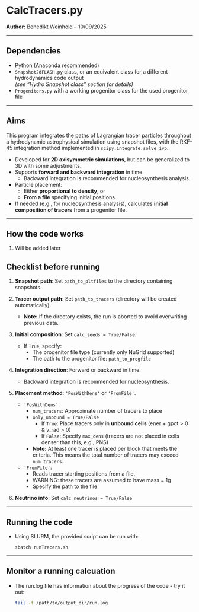# CalcTracers.py

**Author:** Benedikt Weinhold – 10/09/2025

---

## Dependencies
- Python (Anaconda recommended)
- `Snapshot2dFLASH.py` class, or an equivalent class for a different hydrodynamics code output  
  *(see “Hydro Snapshot class” section for details)*
- `Progenitors.py` with a working progenitor class for the used progenitor file

---

## Aims
This program integrates the paths of Lagrangian tracer particles throughout a hydrodynamic astrophysical simulation using snapshot files, with the RKF-45 integration method implemented in `scipy.integrate.solve_ivp`.  

- Developed for **2D axisymmetric simulations**, but can be generalized to 3D with some adjustments.
- Supports **forward and backward integration** in time.  
  - Backward integration is recommended for nucleosynthesis analysis.
- Particle placement:  
  - Either **proportional to density**, or  
  - **From a file** specifying initial positions.
- If needed (e.g., for nucleosynthesis analysis), calculates **initial composition of tracers** from a progenitor file.

---

## How the code works

1. Will be added later

## Checklist before running

1. **Snapshot path**: Set `path_to_pltfiles` to the directory containing snapshots.  
2. **Tracer output path**: Set `path_to_tracers` (directory will be created automatically).  
   - **Note:** If the directory exists, the run is aborted to avoid overwriting previous data.  
3. **Initial composition**: Set `calc_seeds = True/False`.  
   - If `True`, specify:  
     - The progenitor file type (currently only NuGrid supported)  
     - The path to the progenitor file: `path_to_progfile`  
4. **Integration direction**: Forward or backward in time.  
   - Backward integration is recommended for nucleosynthesis.  
5. **Placement method**: `'PosWithDens'` or `'FromFile'`.  
   - `'PosWithDens'`:  
     - `num_tracers`: Approximate number of tracers to place  
     - `only_unbound = True/False`  
       - If `True`: Place tracers only in **unbound cells** (ener + gpot > 0 & v_rad > 0)  
       - If `False`: Specify `max_dens` (tracers are not placed in cells denser than this, e.g., PNS)  
     - **Note:** At least one tracer is placed per block that meets the criteria. This means the total number of tracers may exceed `num_tracers`.  
   - `'FromFile'`:  
     - Reads tracer starting positions from a file.  
     - WARNING: these tracers are assumed to have mass = 1g  
     - Specify the path to the file  

6. **Neutrino info**: Set `calc_neutrinos = True/False`  

---

## Running the code

- Using SLURM, the provided script can be run with:  
  ```bash
  sbatch runTracers.sh

---

## Monitor a running calcuation

- The run.log file has information about the progress of the code - try it out:  
  ```bash
  tail -f /path/to/output_dir/run.log
  
 
